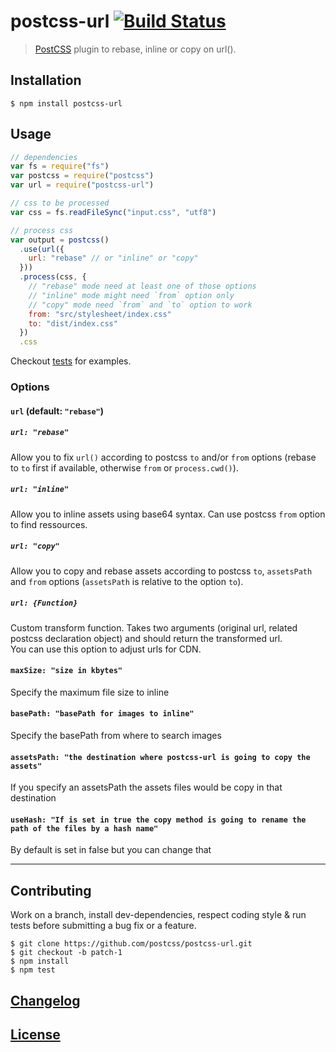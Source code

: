 # postcss-url [![Build Status](https://travis-ci.org/postcss/postcss-url.png)](https://travis-ci.org/postcss/postcss-url)

> [PostCSS](https://github.com/postcss/postcss) plugin to rebase, inline or copy on url().

## Installation

```console
$ npm install postcss-url
```

## Usage

```js
// dependencies
var fs = require("fs")
var postcss = require("postcss")
var url = require("postcss-url")

// css to be processed
var css = fs.readFileSync("input.css", "utf8")

// process css
var output = postcss()
  .use(url({
    url: "rebase" // or "inline" or "copy"
  }))
  .process(css, {
    // "rebase" mode need at least one of those options
    // "inline" mode might need `from` option only
    // "copy" mode need `from` and `to` option to work
    from: "src/stylesheet/index.css"
    to: "dist/index.css"
  })
  .css
```

Checkout [tests](test) for examples.

### Options

#### `url` (default: `"rebase"`)

##### `url: "rebase"`

Allow you to fix `url()` according to postcss `to` and/or `from` options (rebase to `to` first if available, otherwise `from` or `process.cwd()`).

##### `url: "inline"`

Allow you to inline assets using base64 syntax. Can use postcss `from` option to find ressources.

##### `url: "copy"`

Allow you to copy and rebase assets according to postcss `to`, `assetsPath` and `from` options (`assetsPath` is relative to the option `to`).

##### `url: {Function}`

Custom transform function. Takes two arguments (original url, related postcss declaration object) and should return the transformed url.  
You can use this option to adjust urls for CDN.

#### `maxSize: "size in kbytes"`

Specify the maximum file size to inline

#### `basePath: "basePath for images to inline"`

Specify the basePath from where to search images

#### `assetsPath: "the destination where postcss-url is going to copy the assets"`

If you specify an assetsPath the assets files would be copy in that destination

#### `useHash: "If is set in true the copy method is going to rename the path of the files by a hash name"`

By default is set in false but you can change that

---

## Contributing

Work on a branch, install dev-dependencies, respect coding style & run tests before submitting a bug fix or a feature.

```console
$ git clone https://github.com/postcss/postcss-url.git
$ git checkout -b patch-1
$ npm install
$ npm test
```

## [Changelog](CHANGELOG.md)

## [License](LICENSE)
